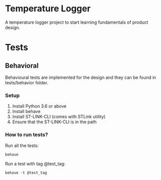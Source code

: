 # Temperature Logger

A temperature logger project to start learning fundamentals of product design.

# Tests

## Behavioral

Behavioural tests are implemented for the design and they can be found in tests/behavior folder.

### Setup

1. Install Python 3.6 or above
1. Install behave
1. Install ST-LINK-CLI (comes with STLink utility)
1. Ensure that the ST-LINK-CLI is in the path

### How to run tests?

Run all the tests:

```
behave
```

Run a test with tag @test_tag:

```
behave -t @test_tag
```
